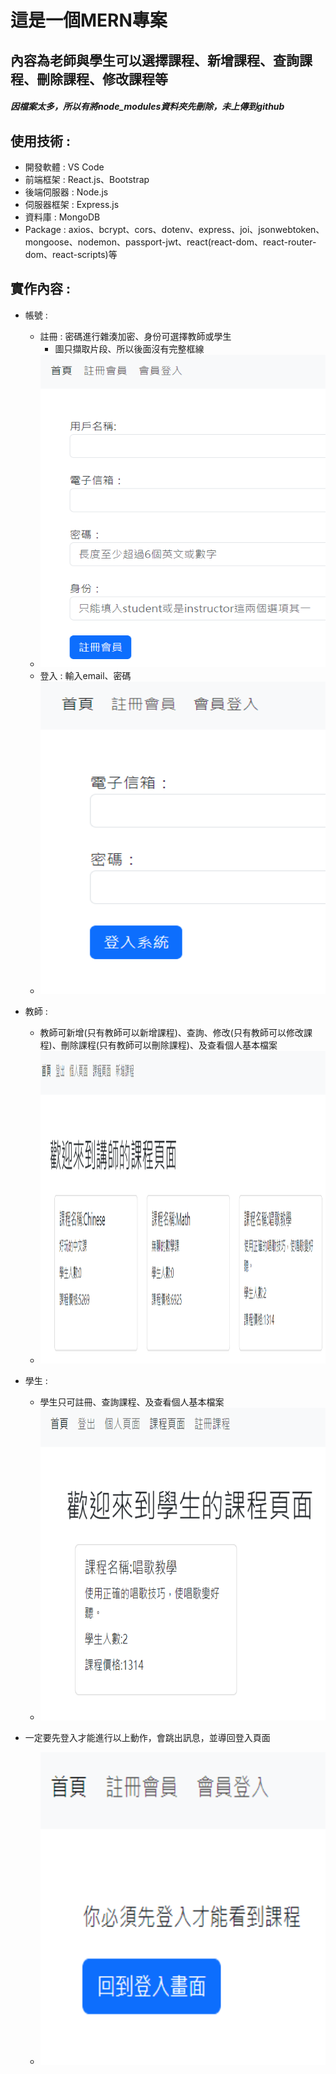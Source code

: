 # 這是一個MERN專案
## 內容為老師與學生可以選擇課程、新增課程、查詢課程、刪除課程、修改課程等
##### 因檔案太多，所以有將node_modules資料夾先刪除，未上傳到github

## 使用技術 :
 - 開發軟體 : VS Code
 - 前端框架 : React.js、Bootstrap
 - 後端伺服器 : Node.js
 - 伺服器框架 : Express.js
 - 資料庫 : MongoDB
 - Package : axios、bcrypt、cors、dotenv、express、joi、jsonwebtoken、mongoose、nodemon、passport-jwt、react(react-dom、react-router-dom、react-scripts)等

## 實作內容 :
 - 帳號 :
   - 註冊 : 密碼進行雜湊加密、身份可選擇教師或學生
      - 圖只擷取片段、所以後面沒有完整框線
   - <img src="https://github.com/johnny871006/mernJ/blob/main/rmImage/%E8%A8%BB%E5%86%8A.png" alt="" height="500em" width="650em" />
   - 登入 : 輸入email、密碼
   - <img src="https://github.com/johnny871006/mernJ/blob/main/rmImage/%E7%99%BB%E5%85%A5.png" alt="" height="500em" width="650em" />
     
 - 教師 :
   - 教師可新增(只有教師可以新增課程)、查詢、修改(只有教師可以修改課程)、刪除課程(只有教師可以刪除課程)、及查看個人基本檔案
   -  <img src="https://github.com/johnny871006/mernJ/blob/main/rmImage/%E6%95%99%E5%B8%AB%E8%AA%B2%E7%A8%8B.png" alt=""  height="500em" width="650em" />

 - 學生 :
   - 學生只可註冊、查詢課程、及查看個人基本檔案
   -  <img src="https://github.com/johnny871006/mernJ/blob/main/rmImage/%E5%AD%B8%E7%94%9F%E8%AA%B2%E7%A8%8B.png" alt="" height="500em" width="650em"  />
   
 - 一定要先登入才能進行以上動作，會跳出訊息，並導回登入頁面
   - <img src="https://github.com/johnny871006/mernJ/blob/main/rmImage/%E7%84%A1%E7%99%BB%E5%85%A5%E7%95%AB%E9%9D%A2.png" alt="" height="500em" width="650em"> 


